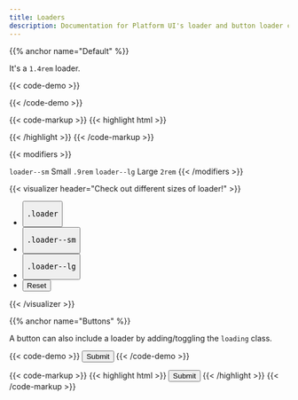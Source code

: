 ```yaml
---
title: Loaders
description: Documentation for Platform UI's loader and button loader components.
---
```


{{% anchor name="Default" %}}

It's a `1.4rem` loader. 

{{< code-demo >}}
<div class="loader"></div>
{{< /code-demo >}}

{{< code-markup >}}
{{< highlight html >}}
<div class="loader"></div>
{{< /highlight >}}
{{< /code-markup >}}

{{< modifiers >}}
<tr>
  <td data-label="Modifier">
    <code>loader--sm</code>
  </td>
  <td data-label="Behavior">
    Small <code>.9rem</code>
  </td>
</tr>
<tr>
  <td data-label="Modifier">
    <code>loader--lg</code>
  </td>
  <td data-label="Behavior">
    Large <code>2rem</code>
  </td>
</tr>
{{< /modifiers >}}

{{< visualizer header="Check out different sizes of loader!" >}}
<div class="actions block">
  <ul class="list">
    <li>
      <button class="button" data-example-elements="loader">
        <pre>.loader</pre>
      </button>
    </li>
    <li>
      <button class="button" data-example-elements="loader loader--sm">
        <pre>.loader--sm</pre>
      </button>
    </li>
    <li>
      <button class="button" data-example-elements="loader loader--lg">
        <pre>.loader--lg</pre>
      </button>
    </li>
    <li>
      <button class="button button--salmon text--white" data-reset="true">
        Reset
      </button>
    </li>
  </ul>
</div>
<div class="results rounded-2 block background--dark p-3" data-default-class="flex flex--center-content background--white py-5 rounded-1">
  <div class="loader"></div>
</div>
{{< /visualizer >}}

{{% anchor name="Buttons" %}}

A button can also include a loader by adding/toggling the `loading` class.

{{< code-demo >}}
<button class="button loading">Submit</button>
{{< /code-demo >}}

{{< code-markup >}}
{{< highlight html >}}
<button class="button loading">Submit</button>
{{< /highlight >}}
{{< /code-markup >}}
